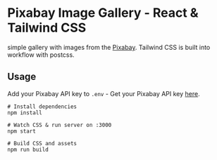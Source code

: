# Pixabay Image Gallery - React & Tailwind CSS

simple gallery with images from the [Pixabay](https://pixabay.com/). Tailwind CSS is built into workflow with postcss.

## Usage

Add your Pixabay API key to `.env` - Get your Pixabay API key [here](https://pixabay.com/api/docs/).

```
# Install dependencies
npm install

# Watch CSS & run server on :3000
npm start

# Build CSS and assets
npm run build
```

